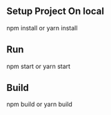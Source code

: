 ## Setup Project On local

npm install or yarn install

## Run

npm start or yarn start

## Build

npm build or yarn build
